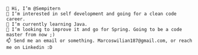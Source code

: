
    👋 Hi, I’m @Sempitern
    👀 I’m interested in self development and going for a clean code career.
    🌱 I’m currently learning Java.
    💞️ I’m looking to improve it and go for Spring. Going to be a code master from now ;)
    📫 Send me an email or something. Marcoswilian187@gmail.com, or reach me on Linkedin :D

